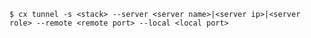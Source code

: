 <!-- usedin: [ _includes/_inlines/Toolbelt/common/tunnel/tunnel_usage.md] -->

```
$ cx tunnel -s <stack> --server <server name>|<server ip>|<server role> --remote <remote port> --local <local port>
```
